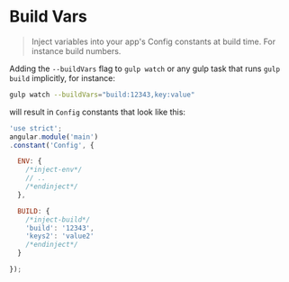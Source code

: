# Build Vars
>Inject variables into your app's Config constants at build time. For instance build numbers.

Adding the `--buildVars` flag to `gulp watch` or any gulp task that runs `gulp build` implicitly, for instance:
```sh
gulp watch --buildVars="build:12343,key:value"
```
will result in `Config` constants that look like this:
```js
'use strict';
angular.module('main')
.constant('Config', {

  ENV: {
    /*inject-env*/
    // ..
    /*endinject*/
  },

  BUILD: {
    /*inject-build*/
    'build': '12343',
    'keys2': 'value2'
    /*endinject*/
  }

});
```
